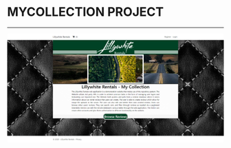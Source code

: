 # **MYCOLLECTION** **PROJECT**
---

![Reversi GIF](https://github.com/Jacob-Lillywhite/Car-Reviews/blob/master/GithubImages/homepage.PNG)

